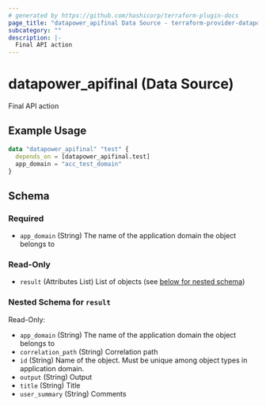 ```yaml
---
# generated by https://github.com/hashicorp/terraform-plugin-docs
page_title: "datapower_apifinal Data Source - terraform-provider-datapower"
subcategory: ""
description: |-
  Final API action
---
```


# datapower_apifinal (Data Source)

Final API action

## Example Usage

```terraform
data "datapower_apifinal" "test" {
  depends_on = [datapower_apifinal.test]
  app_domain = "acc_test_domain"
}
```

<!-- schema generated by tfplugindocs -->
## Schema

### Required

- `app_domain` (String) The name of the application domain the object belongs to

### Read-Only

- `result` (Attributes List) List of objects (see [below for nested schema](#nestedatt--result))

<a id="nestedatt--result"></a>
### Nested Schema for `result`

Read-Only:

- `app_domain` (String) The name of the application domain the object belongs to
- `correlation_path` (String) Correlation path
- `id` (String) Name of the object. Must be unique among object types in application domain.
- `output` (String) Output
- `title` (String) Title
- `user_summary` (String) Comments
